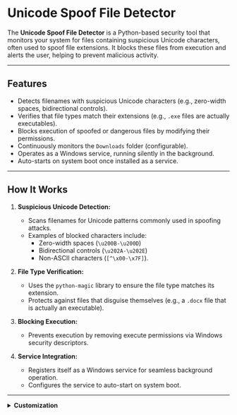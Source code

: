 # Unicode Spoof File Detector

The **Unicode Spoof File Detector** is a Python-based security tool that monitors your system for files containing suspicious Unicode characters, often used to spoof file extensions. It blocks these files from execution and alerts the user, helping to prevent malicious activity.

---

## Features
- Detects filenames with suspicious Unicode characters (e.g., zero-width spaces, bidirectional controls).
- Verifies that file types match their extensions (e.g., `.exe` files are actually executables).
- Blocks execution of spoofed or dangerous files by modifying their permissions.
- Continuously monitors the `Downloads` folder (configurable).
- Operates as a Windows service, running silently in the background.
- Auto-starts on system boot once installed as a service.

---

## How It Works
1. **Suspicious Unicode Detection:**
   - Scans filenames for Unicode patterns commonly used in spoofing attacks.
   - Examples of blocked characters include:
     - Zero-width spaces (`\u200B-\u200D`)
     - Bidirectional controls (`\u202A-\u202E`)
     - Non-ASCII characters (`[^\x00-\x7F]`).

2. **File Type Verification:**
   - Uses the `python-magic` library to ensure the file type matches its extension.
   - Protects against files that disguise themselves (e.g., a `.docx` file that is actually an executable).

3. **Blocking Execution:**
   - Prevents execution by removing execute permissions via Windows security descriptors.

4. **Service Integration:**
   - Registers itself as a Windows service for seamless background operation.
   - Configures the service to auto-start on system boot.

---

<details>
<summary><strong>Customization</strong></summary>

### Change the Monitored Directory
By default, the tool monitors the `Downloads` folder. To monitor additional or different directories:
1. Open the `unicode-spoof-detector.py` file.
2. Locate the `self.download_folder` variable in the `UnicodeSpoofDetector` class.
3. Modify it to include the path of your desired directory:
   ```python
   self.download_folder = os.path.expanduser('~\\Desktop')
   

